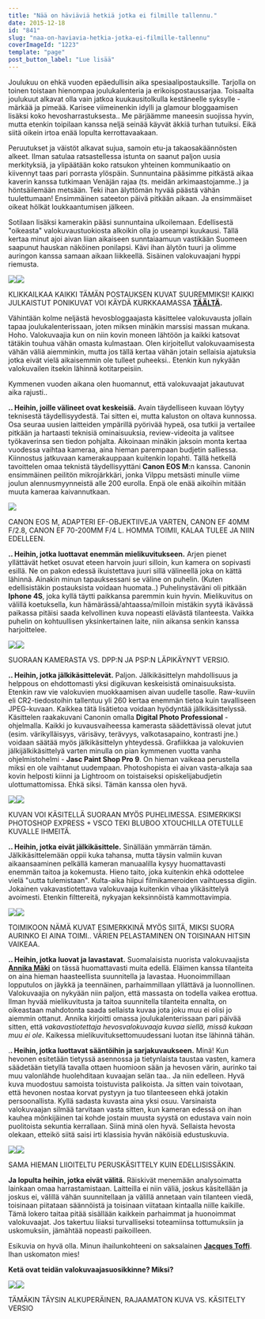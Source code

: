 ```yaml
---
title: "Nää on häviäviä hetkiä jotka ei filmille tallennu."
date: 2015-12-18
id: "841"
slug: "naa-on-haviavia-hetkia-jotka-ei-filmille-tallennu"
coverImageId: "1223"
template: "page"
post_button_label: "Lue lisää"
---
```


Joulukuu on ehkä vuoden epäedullisin aika spesiaalipostauksille. Tarjolla on toinen toistaan hienompaa joulukalenteria ja erikoispostaussarjaa. Toisaalta joulukuut alkavat olla vain jatkoa kuukausitolkulla kestäneelle syksylle - märkää ja pimeää. Karisee viimeinenkin idylli ja glamour bloggaamisen lisäksi koko hevosharrastuksesta.. Me pärjäämme maneesin suojissa hyvin, mutta etenkin toipilaan kanssa neljä seinää käyvät äkkiä turhan tutuiksi. Eikä siitä oikein irtoa enää lopulta kerrottavaakaan.

Peruutukset ja väistöt alkavat sujua, samoin etu-ja takaosakäännösten alkeet. Ilman satulaa ratsastellessa istunta on saanut paljon uusia merkityksiä, ja ylipäätään koko ratsukon yhteinen kommunikaatio on kiivennyt taas pari porrasta ylöspäin. Sunnuntaina pääsimme pitkästä aikaa kaverin kanssa tutkimaan Venäjän rajaa (ts. meidän arkimaastojamme..) ja höntsäilemään metsään. Teki ihan älyttömän hyvää päästä vähän tuulettumaan! Ensimmäinen sateeton päivä pitkään aikaan. Ja ensimmäiset oikeat hölkät loukkaantumisen jälkeen.

Sotilaan lisäksi kamerakin pääsi sunnuntaina ulkoilemaan. Edellisestä "oikeasta" valokuvaustuokiosta alkoikin olla jo useampi kuukausi. Tällä kertaa minut ajoi aivan liian aikaiseen sunntaiaamuun vastikään Suomeen saapunut hauskan näköinen ponilapsi. Kävi ihan älytön tuuri ja olimme auringon kanssa samaan aikaan liikkeellä. Sisäinen valokuvaajani hyppi riemusta.

[![](/images/IMG_2507_-300x200.jpg)](https://qpm.kda.mybluehost.me/wp-content/uploads/2015/12/IMG_2507_.jpg)[![](/images/IMG_2815_2-300x200.jpg)](https://qpm.kda.mybluehost.me/wp-content/uploads/2015/12/IMG_2815_2.jpg)

KLIKKAILKAA KAIKKI TÄMÄN POSTAUKSEN KUVAT SUUREMMIKSI! KAIKKI JULKAISTUT PONIKUVAT VOI KÄYDÄ KURKKAAMASSA **[TÄÄLTÄ](http://maisahyttinen.kuvat.fi/kuvat/2015/13.12.+Sipsik/).**

Vähintään kolme neljästä hevosbloggaajasta käsittelee valokuvausta jollain tapaa joulukalenterissaan, joten miksen minäkin marssisi massan mukana. Hoho. Valokuvaajia kun on niin kovin moneen lähtöön ja kaikki katsovat tätäkin touhua vähän omasta kulmastaan. Olen kirjoitellut valokuvaamisesta vähän väliä aiemminkin, mutta jos tällä kertaa vähän jotain sellaisia ajatuksia jotka eivät vielä aikaisemmin ole tulleet puheeksi.. Etenkin kun nykyään valokuvailen itsekin lähinnä kotitarpeisiin.

Kymmenen vuoden aikana olen huomannut, että valokuvaajat jakautuvat aika rajusti..

**.. Heihin, joille välineet ovat keskeisiä.** Avain täydelliseen kuvaan löytyy teknisestä täydellisyydestä. Tai sitten ei, mutta kaluston on oltava kunnossa. Osa seuraa uusien laitteiden ympärillä pyörivää hypeä, osa tutkii ja vertailee pitkään ja hartaasti teknisiä ominaisuuksia, review-videoita ja valitsee työkaverinsa sen tiedon pohjalta. Aikoinaan minäkin jaksoin monta kertaa vuodessa vaihtaa kameraa, aina hieman parempaan budjetin salliessa. Kiinnostus jatkuvaan kamerakauppaan kuitenkin lopahti. Tällä hetkellä tavoittelen omaa teknistä täydellisyyttäni **Canon EOS M**:n kanssa. Canonin ensimmäinen peilitön mikrojärkkäri, jonka Vilppu metsästi minulle viime joulun alennusmyynneistä alle 200 eurolla. Enpä ole enää aikoihin mitään muuta kameraa kaivannutkaan.

[![](/images/kalusto.jpg)](https://qpm.kda.mybluehost.me/wp-content/uploads/2015/12/kalusto.jpg)

CANON EOS M, ADAPTERI EF-OBJEKTIIVEJA VARTEN, CANON EF 40MM F/2.8, CANON EF 70-200MM F/4 L. HOMMA TOIMII, KALAA TULEE JA NIIN EDELLEEN.

**.. Heihin, jotka luottavat enemmän mielikuvitukseen.** Arjen pienet yllättävät hetket osuvat eteen harvoin juuri silloin, kun kamera on sopivasti esillä. Ne on pakon edessä ikuistettava juuri sillä välineellä joka on kättä lähinnä. Ainakin minun tapauksessani se väline on puhelin. (Kuten edellisistäkin postauksista voidaan huomata..) Puhelinystäväni oli pitkään **Iphone 4S**, joka kyllä täytti paikkansa paremmin kuin hyvin. Mielikuvitus on välillä koetuksella, kun hämärässä/ahtaassa/milloin mistäkin syytä ikävässä paikassa pitäisi saada kelvollinen kuva nopeasti elävästä tilanteesta. Vaikka puhelin on kohtuullisen yksinkertainen laite, niin aikansa senkin kanssa harjoittelee.

[![](/images/IMG_2844-300x200.jpg)](https://qpm.kda.mybluehost.me/wp-content/uploads/2015/12/IMG_2844.jpg)[![](/images/IMG_2844_-300x200.jpg)](https://qpm.kda.mybluehost.me/wp-content/uploads/2015/12/IMG_2844_.jpg)

SUORAAN KAMERASTA VS. DPP:N JA PSP:N LÄPIKÄYNYT VERSIO.

**.. Heihin, jotka jälkikäsittelevät.** Paljon. Jälkikäsittelyn mahdollisuus ja helppous on ehdottomasti yksi digikuvan keskeisistä ominaisuuksista. Etenkin raw vie valokuvien muokkaamisen aivan uudelle tasolle. Raw-kuviin eli CR2-tiedostoihin tallentuu yli 260 kertaa enemmän tietoa kuin tavalliseen JPEG-kuvaan. Kaikkea tätä lisätietoa voidaan hyödyntää jälkikäsittelyssä. Käsittelen raakakuvani Canonin omalla **Digital Photo Professional** \-ohjelmalla. Kaikki jo kuvausvaiheessa kamerasta säädettävissä olevat jutut (esim. värikylläisyys, värisävy, terävyys, valkotasapaino, kontrasti jne.) voidaan säätää myös jälkikäsittelyn yhteydessä. Grafiikkaa ja valokuvien jälkijälkikäsittelyä varten minulla on pian kymmenen vuotta vanha ohjelmistohelmi - **Jasc Paint Shop Pro 9**. On hieman vaikeaa perustella miksi en ole vaihtanut uudempaan. Photoshopista ei aivan vasta-alkaja saa kovin helposti kiinni ja Lightroom on toistaiseksi opiskelijabudjetin ulottumattomissa. Ehkä siksi. Tämän kanssa olen hyvä.

[![](/images/IMG_20151216_143536-300x225.jpg)](https://qpm.kda.mybluehost.me/wp-content/uploads/2015/12/IMG_20151216_143536.jpg)[![](/images/IMG_20151216_222742-300x225.jpg)](https://qpm.kda.mybluehost.me/wp-content/uploads/2015/12/IMG_20151216_222742.jpg)

KUVAN VOI KÄSITELLÄ SUORAAN MYÖS PUHELIMESSA. ESIMERKIKSI PHOTOSHOP EXPRESS + VSCO TEKI BLUBOO XTOUCHILLA OTETULLE KUVALLE IHMEITÄ.

**.. Heihin, jotka eivät jälkikäsittele.** Sinällään ymmärrän tämän. Jälkikäsittelemään oppii kuka tahansa, mutta täysin valmiin kuvan aikaansaaminen pelkällä kameran manuaalilla kysyy huomattavasti enemmän taitoa ja kokemusta. Hieno taito, joka kuitenkin ehkä odottelee vielä "uutta tulemistaan". Kulta-aika hiipui filmikameroiden vaihtuessa digiin. Jokainen vakavastiotettava valokuvaaja kuitenkin vihaa ylikäsittelyä avoimesti. Etenkin filttereitä, nykyajan keksinnöistä kammottavimpia.

[![](/images/IMG_2760-300x200.jpg)](https://qpm.kda.mybluehost.me/wp-content/uploads/2015/12/IMG_2760.jpg)[![](/images/IMG_2760_2-300x200.jpg)](https://qpm.kda.mybluehost.me/wp-content/uploads/2015/12/IMG_2760_2.jpg)

TOIMIKOON NÄMÄ KUVAT ESIMERKKINÄ MYÖS SIITÄ, MIKSI SUORA AURINKO EI AINA TOIMI.. VÄRIEN PELASTAMINEN ON TOISINAAN HITSIN VAIKEAA.

**.. Heihin, jotka luovat ja lavastavat.** Suomalaisista nuorista valokuvaajista **[Annika Mäki](http://tarinoitatuntilaiselta.blogspot.fi/)** on tässä huomattavasti muita edellä. Eläimen kanssa tilanteita on aina hieman haasteellista suunnitella ja lavastaa. Huonoimmillaan lopputulos on jäykkä ja teennäinen, parhaimmillaan yllättävä ja luonnollinen. Valokuvaajia on nykyään niin paljon, että massasta on todella vaikea erottua. Ilman hyvää mielikuvitusta ja taitoa suunnitella tilanteita ennalta, on oikeastaan mahdotonta saada sellaista kuvaa jota joku muu ei olisi jo aiemmin ottanut. Annika kirjoitti omassa joulukalenterissaan pari päivää sitten, että _vakavastiotettaja hevosvalokuvaaja kuvaa siellä, missä kukaan muu ei ole_. Kaikessa mielikuvituksettomuudessani luotan itse lähinnä tähän.

.**. Heihin, jotka luottavat sääntöihin ja sarjakuvaukseen.** Minä! Kun hevonen esitetään tietyssä asennossa ja tietynlaista taustaa vasten, kamera säädetään tietyllä tavalla ottaen huomioon sään ja hevosen värin, aurinko tai muu valonlähde huolehditaan kuvaajan selän taa.. Ja niin edelleen. Hyvä kuva muodostuu samoista toistuvista palikoista. Ja sitten vain toivotaan, että hevonen nostaa korvat pystyyn ja tuo tilanteeseen ehkä jotakin persoonallista. Kyllä sadasta kuvasta aina yksi osuu. Varsinaista valokuvaajan silmää tarvitaan vasta sitten, kun kameran edessä on ihan kauhea mönkijäinen tai kohde jostain muusta syystä on edustava vain noin puolitoista sekuntia kerrallaan. Siinä minä olen hyvä. Sellaista hevosta olekaan, etteikö siitä saisi irti klassisia hyvän näköisiä edustuskuvia.

[![](/images/IMG_2788-300x200.jpg)](https://qpm.kda.mybluehost.me/wp-content/uploads/2015/12/IMG_2788.jpg)[![](/images/IMG_2788850_-300x200.jpg)](https://qpm.kda.mybluehost.me/wp-content/uploads/2015/12/IMG_2788850_.jpg)

SAMA HIEMAN LIIOITELTU PERUSKÄSITTELY KUIN EDELLISISSÄKIN.

**Ja lopulta heihin, jotka eivät välitä.** Räiskivät menemään analysoimatta lainkaan omaa harrastamistaan. Laitteilla ei niin väliä, joskus käsitellään ja joskus ei, välillä vähän suunnitellaan ja välillä annetaan vain tilanteen viedä, toisinaan piitataan säännöistä ja toisinaan viitataan kintaalla niille kaikille. Tämä lokero taitaa pitää sisällään kaikkein parhaimmat ja huonoimmat valokuvaajat. Jos takertuu liiaksi turvalliseksi toteamiinsa tottumuksiin ja uskomuksiin, jämähtää nopeasti paikoilleen.

Esikuvia on hyvä olla. Minun ihailunkohteeni on saksalainen **[Jacques Toffi](http://www.toffiimages.de/)**. Ihan uskomaton mies!

**Ketä ovat teidän valokuvaajasuosikkinne? Miksi?**

[![](/images/IMG_2651-200x300.jpg)](https://qpm.kda.mybluehost.me/wp-content/uploads/2015/12/IMG_2651.jpg)[![](/images/IMG_2651_-200x300.jpg)](https://qpm.kda.mybluehost.me/wp-content/uploads/2015/12/IMG_2651_.jpg)

TÄMÄKIN TÄYSIN ALKUPERÄINEN, RAJAAMATON KUVA VS. KÄSITELTY VERSIO
